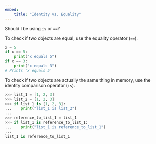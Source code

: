 ```yaml
---
embed:
    title: "Identity vs. Equality"
---
```

Should I be using `is` or `==`?

To check if two objects are equal, use the equality operator (`==`).
```py
x = 5
if x == 5:
    print("x equals 5")
if x == 3:
    print("x equals 3")
# Prints 'x equals 5'
```
To check if two objects are actually the same thing in memory, use the identity comparison operator (`is`).
```py
>>> list_1 = [1, 2, 3]
>>> list_2 = [1, 2, 3]
>>> if list_1 is [1, 2, 3]:
...    print("list_1 is list_2")
...
>>> reference_to_list_1 = list_1
>>> if list_1 is reference_to_list_1:
...    print("list_1 is reference_to_list_1")
...
list_1 is reference_to_list_1
```

